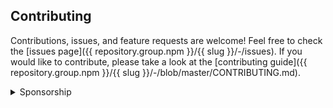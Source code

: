 ## Contributing

Contributions, issues, and feature requests are welcome! Feel free to check the [issues page]({{ repository.group.npm }}/{{ slug }}/-/issues). If you would like to contribute, please take a look at the [contributing guide]({{ repository.group.npm }}/{{ slug }}/-/blob/master/CONTRIBUTING.md).

<details>
<summary>Sponsorship</summary>
<br/>
<blockquote>
<br/>
I create open source projects out of love. Although I have a job, shelter, and as much fast food as I can handle, it would still be pretty cool to be appreciated by the community for something I have spent a lot of time and money on. Please consider sponsoring me! Who knows? Maybe I will be able to quit my job and publish open source full time.
<br/><br/>Sincerely,<br/><br/>

***Brian Zalewski***<br/><br/>
</blockquote>

<a href="{{ profile.patreon }}">
  <img src="https://c5.patreon.com/external/logo/become_a_patron_button@2x.png" width="160">
</a>

</details>
